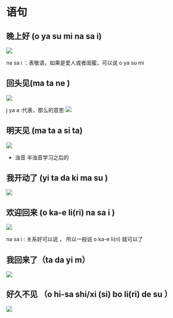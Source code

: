 # 语句


## 晚上好 (o ya su mi na sa i)

![](assets/030/04/03/06-1603379929929.png)

na sa i ：表敬语，如果是爱人或者闺蜜，可以说 o ya  su mi 

## 回头见(ma ta ne )

![](assets/030/04/03/06-1603380129216.png)


j ya a :代表，那么的意思
![](assets/030/04/03/06-1603380190753.png)

## 明天见 (ma ta  a  si ta)

![](assets/030/04/03/06-1603380261664.png)


* 浊音 半浊音学习之后的 


## 我开动了  (yi  ta  da  ki ma su )

![](assets/030/04/03/06-1603462587511.png)




## 欢迎回来 (o  ka-e li(ri)  na sa i ) 

![](assets/030/04/03/06-1603462939960.png)


na sa i : 关系好可以说 ， 所以一般说 o ka-e li(ri) 就可以了 

## 我回来了（ta da yi m） 

![](assets/030/04/03/06-1603462980951.png)



## 好久不见 （o  hi-sa shi/xi (si) bo li(ri)  de su ）

![](assets/030/04/03/06-1603463174061.png)